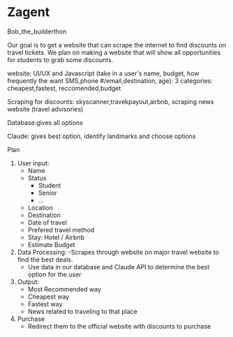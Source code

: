 # Zagent
Bob_the_builderthon

Our goal is to get a website that can scrape the internet to find discounts on travel tickets. We plan on making a website that will show all opportunities for students to grab some discounts.

website: UI/UX and Javascript (take in a user's name, budget, how frequently the want SMS,phone #/email,destination, age): 3 categories: cheapest,fastest, reccomended,budget

Scraping for discounts: skyscanner,travekpayout,airbnb, scraping news website (travel advisories)

Database:gives all options

Claude: gives best option, identify landmarks and choose options


Plan
1. User input:
   - Name
   - Status
       - Student
       - Senior
       - ...
   - Location
   - Destination
   - Date of travel
   - Prefered travel method
   - Stay: Hotel / Airbnb
   - Estimate Budget
2. Data Processing:
   -Scrapes through website on major travel website to find the best deals.
   - Use data in our database and Claude API to determine the best option for the user
4. Output:
   - Most Recommended way
   - Cheapest way
   - Fastest way
   - News related to traveling to that place
5. Purchase
   - Redirect them to the official website with discounts to purchase
